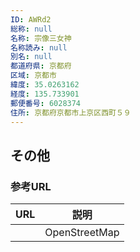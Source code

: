 ```yaml
---
ID: AWRd2
総称: null
名称: 宗像三女神
名称読み: null
別名: null
都道府県: 京都府
区域: 京都市
緯度: 35.0263162
経度: 135.733901
郵便番号: 6028374
住所: 京都府京都市上京区西町５９
---
```


## その他

### 参考URL

| URL | 説明          |
| --- | ------------- |
|     | OpenStreetMap |
